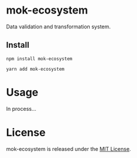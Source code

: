 # mok-ecosystem

Data validation and transformation system.

## Install

```npm
npm install mok-ecosystem
```

```yarn
yarn add mok-ecosystem
```

# Usage

In process...

# License

mok-ecosystem is released under the [MIT License](https://opensource.org/licenses/MIT).